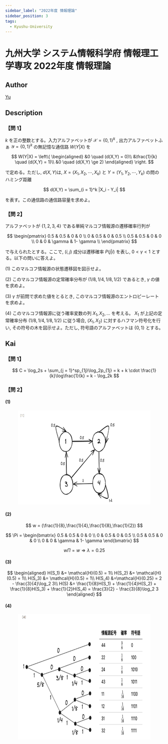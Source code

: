 ```yaml
---
sidebar_label: "2022年度 情報理論"
sidebar_position: 3
tags:
  - Kyushu-University
---
```

# 九州大学 システム情報科学府 情報理工学専攻 2022年度 情報理論

## **Author**
[Yu](https://blog.loveyou.moe/KU/%E4%B9%9D%E5%A4%A7%E6%83%85%E5%A0%B1%E7%90%86%E5%B7%A5%E5%AD%A6%E9%81%8E%E5%8E%BB%E5%95%8F%E3%81%AE%E8%A7%A3%E7%AD%94/)

## **Description**
### 【問 1】
$k$ を正の整数とする。入力アルファベットが $\mathcal{X} = \{0,1\}^k$ , 出力アルファベットふぁ $\mathcal{Y} = \{0,1\}^k$ の無記憶な通信路 $W(Y|X)$ を

$$
W(Y|X) = 
\left\{
\begin{aligned}
&0 \quad (d(X,Y) = 0)\\
&\frac{1}{k} \quad (d(X,Y) = 1)\\
&0 \quad (d(X,Y) \ge 2)
\end{aligned}
\right.
$$

で定める。ただし, $d(X,Y)$は, $X = (X_1,X_2,\cdots,X_k)$ と $Y = (Y_1,Y_2,\cdots,Y_k)$ の問のハミング距離

$$
d(X,Y) = \sum_{i = 1}^k |X_i - Y_i|
$$

を表す。この通信路の通信路容量を求めよ。

### 【問 2】
アルファベットが $\{1,2,3,4\}$ である単純マルコフ情報源の遷移確率行列が

$$
\begin{pmatrix}
0.5 & 0.5 & 0 & 0 \\
0 & 0.5 & 0 & 0.5 \\
0.5 & 0.5 & 0 & 0 \\
0 & 0 & \gamma & 1- \gamma \\
\end{pmatrix}
$$

で与えられたとする。ここで, $(i,j)$ 成分は遷移確率 $P(j|i)$ を表し, $0 < \gamma < 1$ とする。以下の問いに答えよ。

(1) このマルコフ情報源の状態遷移図を図示せよ。

(2) このマルコフ情報源の定常確率分布が $(1/8,1/4,1/8,1/2)$ であるとき, $\gamma$ の値を求めよ。

(3) $\gamma$ が前問で求めた値をとるとき, このマルコフ情報源のエントロピーレートを求めよ。

(4) このマルコフ情報源に従う確率変数の列 $X_1,X_2,\dots$ を考える。 $X_1$ が上記の定常確率分布 $(1/8,1/4,1/8,1/2)$ に従う場合, $(X_1,X_2)$ に対するハフマン符号化を行い, その符号の木を図示せよ。ただし, 符号語のアルファベットは $\{0,1\}$ とする。
## **Kai**
### 【問 1】

$$
C = \log_2s + \sum_{j = 1}^sp_{1j}\log_2p_{1j} = k + k \cdot \frac{1}{k}\log\frac{1}{k} = k - \log_2k
$$

### 【問 2】
#### (1)
<figure style="text-align:center;">
  <img src="https://raw.githubusercontent.com/Myyura/the_kai_project_assets/main/kakomonn/kyushu_university/ISEE/ist_2022_information_theory_p1.png" width="600" height="300" alt=""/>
</figure>

#### (2)

$$
w = (\frac{1}{8},\frac{1}{4},\frac{1}{8},\frac{1}{2})
$$

$$
\Pi = 
\begin{bmatrix}
0.5 & 0.5 & 0 & 0 \\
0 & 0.5 & 0 & 0.5 \\
0.5 & 0.5 & 0 & 0 \\
0 & 0 & \gamma & 1- \gamma
\end{bmatrix}
$$

$$
w\Pi=w \Rightarrow \lambda = 0.25 
$$

#### (3)

$$
\begin{aligned}
H(S_1) &= \mathcal{H}(0.5) = 1\\
H(S_2) &= \mathcal{H}(0.5) = 1\\
H(S_3) &= \mathcal{H}(0.5) = 1\\
H(S_4) &=\mathcal{H}(0.25) = 2 - \frac{3}{4}\log_2 3\\
H(S) &= \frac{1}{8}H(S_1) + \frac{1}{4}H(S_2) + \frac{1}{8}H(S_3) + \frac{1}{2}H(S_4) = \frac{3}{2} - \frac{3}{8}\log_2 3
\end{aligned}
$$

#### (4)
<figure style="text-align:center;">
  <img src="https://raw.githubusercontent.com/Myyura/the_kai_project_assets/main/kakomonn/kyushu_university/ISEE/ist_2022_information_theory_p2.png" width="600" height="400" alt=""/>
</figure>
